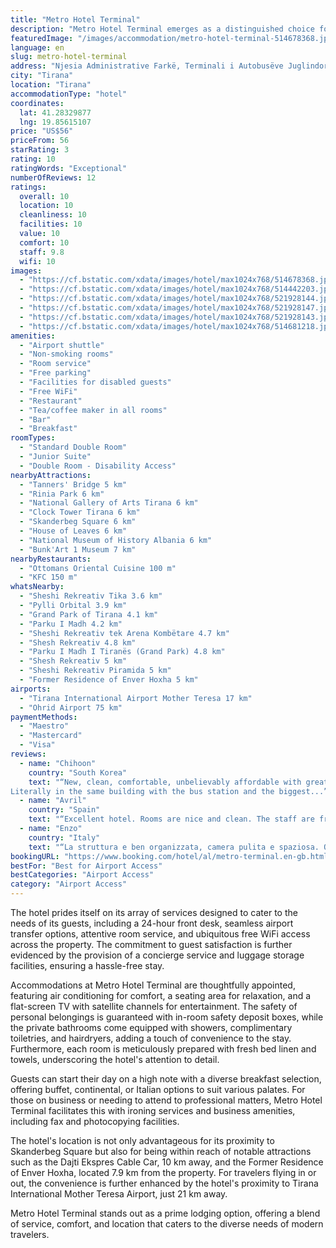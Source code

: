 ```yaml
---
title: "Metro Hotel Terminal"
description: "Metro Hotel Terminal emerges as a distinguished choice for travelers seeking both comfort and convenience during their visit to Çeliku."
featuredImage: "/images/accommodation/metro-hotel-terminal-514678368.jpg"
language: en
slug: metro-hotel-terminal
address: "Njesia Administrative Farkë, Terminali i Autobusëve Juglindor Rrethrrotullimi i TEG, 1045 Tirana, Albania"
city: "Tirana"
location: "Tirana"
accommodationType: "hotel"
coordinates:
  lat: 41.28329877
  lng: 19.85615107
price: "US$56"
priceFrom: 56
starRating: 3
rating: 10
ratingWords: "Exceptional"
numberOfReviews: 12
ratings:
  overall: 10
  location: 10
  cleanliness: 10
  facilities: 10
  value: 10
  comfort: 10
  staff: 9.8
  wifi: 10
images:
  - "https://cf.bstatic.com/xdata/images/hotel/max1024x768/514678368.jpg?k=dbe1d68d7f2b42265308e0f0afd7eae2501911eb9e7cc3f8a3eb9040c5480e2e&o=&hp=1"
  - "https://cf.bstatic.com/xdata/images/hotel/max1024x768/514442203.jpg?k=ef04ac36330aca2efd72a2629ef75e2da8dbc1ee6f100e1db1b5c37ca7a223e6&o=&hp=1"
  - "https://cf.bstatic.com/xdata/images/hotel/max1024x768/521928144.jpg?k=a41c96bae784ed2df444d3a06dce99cfc3e9637d4fcfb88ee64c07ccf45c062e&o=&hp=1"
  - "https://cf.bstatic.com/xdata/images/hotel/max1024x768/521928147.jpg?k=d44c85c85ade50a2d989f104238b92fab527385a32efca4b659f2b041000bbb9&o=&hp=1"
  - "https://cf.bstatic.com/xdata/images/hotel/max1024x768/521928143.jpg?k=c0a1278bd4807c4a1ef470764b4b08478d71b032b0a796a0e157e5c28ac39e37&o=&hp=1"
  - "https://cf.bstatic.com/xdata/images/hotel/max1024x768/514681218.jpg?k=586a34b4d86c128baed74386acb40903ce2006899886900cb3e017975ac11858&o=&hp=1"
amenities:
  - "Airport shuttle"
  - "Non-smoking rooms"
  - "Room service"
  - "Free parking"
  - "Facilities for disabled guests"
  - "Free WiFi"
  - "Restaurant"
  - "Tea/coffee maker in all rooms"
  - "Bar"
  - "Breakfast"
roomTypes:
  - "Standard Double Room"
  - "Junior Suite"
  - "Double Room - Disability Access"
nearbyAttractions:
  - "Tanners' Bridge 5 km"
  - "Rinia Park 6 km"
  - "National Gallery of Arts Tirana 6 km"
  - "Clock Tower Tirana 6 km"
  - "Skanderbeg Square 6 km"
  - "House of Leaves 6 km"
  - "National Museum of History Albania 6 km"
  - "Bunk'Art 1 Museum 7 km"
nearbyRestaurants:
  - "Ottomans Oriental Cuisine 100 m"
  - "KFC 150 m"
whatsNearby:
  - "Sheshi Rekreativ Tika 3.6 km"
  - "Pylli Orbital 3.9 km"
  - "Grand Park of Tirana 4.1 km"
  - "Parku I Madh 4.2 km"
  - "Sheshi Rekreativ tek Arena Kombëtare 4.7 km"
  - "Shesh Rekreativ 4.8 km"
  - "Parku I Madh I Tiranës (Grand Park) 4.8 km"
  - "Shesh Rekreativ 5 km"
  - "Sheshi Rekreativ Piramida 5 km"
  - "Former Residence of Enver Hoxha 5 km"
airports:
  - "Tirana International Airport Mother Teresa 17 km"
  - "Ohrid Airport 75 km"
paymentMethods:
  - "Maestro"
  - "Mastercard"
  - "Visa"
reviews:
  - name: "Chihoon"
    country: "South Korea"
    text: "“New, clean, comfortable, unbelievably affordable with great service. If you are arriving late or leaving early to/from the bus terminal, this is the perfect place to stay.
Literally in the same building with the bus station and the biggest...”"
  - name: "Avril"
    country: "Spain"
    text: "“Excellent hotel. Rooms are nice and clean. The staff are friendly and there was a very good selection for buffet breakfast.”"
  - name: "Enzo"
    country: "Italy"
    text: "“La struttura e ben organizzata, camera pulita e spaziosa. Ottimo rapporto qualità prezzo. Il servizio taxi puntuale, pozicione hotel vicino al centro commerciale.”"
bookingURL: "https://www.booking.com/hotel/al/metro-terminal.en-gb.html?aid=8035640"
bestFor: "Best for Airport Access"
bestCategories: "Airport Access"
category: "Airport Access"
---
```


The hotel prides itself on its array of services designed to cater to the needs of its guests, including a 24-hour front desk, seamless airport transfer options, attentive room service, and ubiquitous free WiFi access across the property. The commitment to guest satisfaction is further evidenced by the provision of a concierge service and luggage storage facilities, ensuring a hassle-free stay.

Accommodations at Metro Hotel Terminal are thoughtfully appointed, featuring air conditioning for comfort, a seating area for relaxation, and a flat-screen TV with satellite channels for entertainment. The safety of personal belongings is guaranteed with in-room safety deposit boxes, while the private bathrooms come equipped with showers, complimentary toiletries, and hairdryers, adding a touch of convenience to the stay. Furthermore, each room is meticulously prepared with fresh bed linen and towels, underscoring the hotel's attention to detail.

Guests can start their day on a high note with a diverse breakfast selection, offering buffet, continental, or Italian options to suit various palates. For those on business or needing to attend to professional matters, Metro Hotel Terminal facilitates this with ironing services and business amenities, including fax and photocopying facilities.

The hotel's location is not only advantageous for its proximity to Skanderbeg Square but also for being within reach of notable attractions such as the Dajti Ekspres Cable Car, 10 km away, and the Former Residence of Enver Hoxha, located 7.9 km from the property. For travelers flying in or out, the convenience is further enhanced by the hotel's proximity to Tirana International Mother Teresa Airport, just 21 km away.

Metro Hotel Terminal stands out as a prime lodging option, offering a blend of service, comfort, and location that caters to the diverse needs of modern travelers.